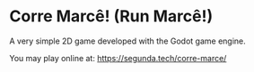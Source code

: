 # Corre Marcê! (Run Marcê!)

A very simple 2D game developed with the Godot game engine.

You may play online at: https://segunda.tech/corre-marce/
